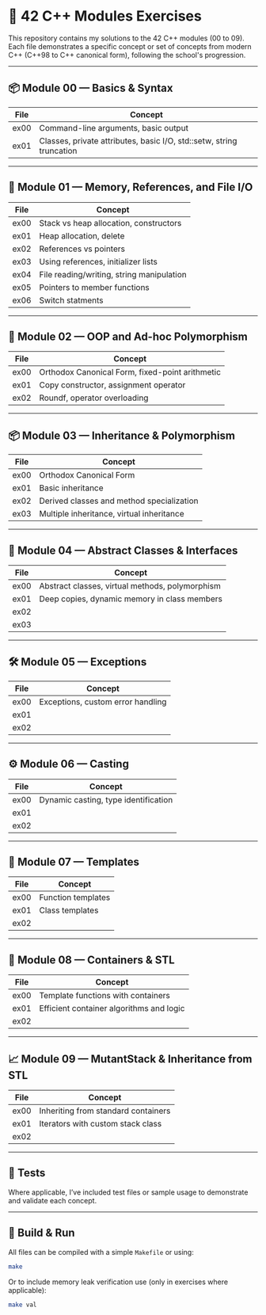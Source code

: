 # 📘 42 C++ Modules Exercises

This repository contains my solutions to the 42 C++ modules (00 to 09). Each file demonstrates a specific concept or set of concepts from modern C++ (C++98 to C++ canonical form), following the school's progression.

---

## 📦 Module 00 — Basics & Syntax
| File              | Concept                                                                         |
|-------------------|---------------------------------------------------------------------------------|
| ex00              | Command-line arguments, basic output                                            |
| ex01              | Classes, private attributes, basic I/O, std::setw, string truncation            |

---

## 🧱 Module 01 — Memory, References, and File I/O
| File              | Concept                                          |
|-------------------|--------------------------------------------------|
| ex00              | Stack vs heap allocation, constructors           |
| ex01              | Heap allocation, delete                          |
| ex02              | References vs pointers                           |
| ex03              | Using references, initializer lists              |
| ex04              | File reading/writing, string manipulation        |
| ex05              | Pointers to member functions                     |
| ex06              | Switch statments                                 |

---

## 🧠 Module 02 — OOP and Ad-hoc Polymorphism
| File                  | Concept                                             |
|-----------------------|-----------------------------------------------------|
| ex00                  | Orthodox Canonical Form, fixed-point arithmetic     |
| ex01                  | Copy constructor, assignment operator               |
| ex02                  | Roundf, operator overloading                        |

---

## 📦 Module 03 — Inheritance & Polymorphism
| File                    | Concept                                       |
|-------------------------|-----------------------------------------------|
| ex00                    | Orthodox Canonical Form                       |
| ex01                    | Basic inheritance                             |
| ex02                    | Derived classes and method specialization     |
| ex03                    | Multiple inheritance, virtual inheritance     |

---

## 🎯 Module 04 — Abstract Classes & Interfaces
| File                  | Concept                                           |
|-----------------------|---------------------------------------------------|
| ex00                  | Abstract classes, virtual methods, polymorphism   |
| ex01                  | Deep copies, dynamic memory in class members      |
| ex02                  |
| ex03                  |

---

## 🛠 Module 05 — Exceptions
| File               | Concept                            |
|--------------------|------------------------------------|
| ex00               | Exceptions, custom error handling  |
| ex01               |
| ex02               |

---

## ⚙️ Module 06 — Casting
| File                  | Concept                                |
|-----------------------|----------------------------------------|
| ex00                  | Dynamic casting, type identification   |
| ex01                  |
| ex02                  |

---

## 🎲 Module 07 — Templates
| File                | Concept                        |
|---------------------|--------------------------------|
| ex00                | Function templates             |
| ex01                | Class templates                |
| ex02                |

---

## 🧰 Module 08 — Containers & STL
| File                | Concept                                  |
|---------------------|------------------------------------------|
| ex00                | Template functions with containers       |
| ex01                | Efficient container algorithms and logic |
| ex02                |

---

## 📈 Module 09 — MutantStack & Inheritance from STL
| File                | Concept                                   |
|---------------------|-------------------------------------------|
| ex00                | Inheriting from standard containers       |
| ex01                | Iterators with custom stack class         |
| ex02                |

---

## 🧪 Tests
Where applicable, I’ve included test files or sample usage to demonstrate and validate each concept.

---

## 🔧 Build & Run

All files can be compiled with a simple `Makefile` or using:
```bash
make
```
Or to include memory leak verification use (only in exercises where applicable):
```bash
make val
```
